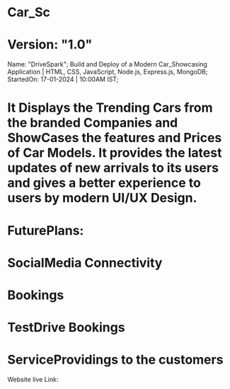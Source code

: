 # Car_Sc
# Version: "1.0"
Name: "DriveSpark";
Build and Deploy of a Modern Car_Showcasing Application | HTML, CSS, JavaScript, Node.js, Express.js, MongoDB;
StartedOn: 17-01-2024 | 10:00AM IST;
# It Displays the Trending Cars from the branded Companies and ShowCases the features and Prices of Car Models. It provides the latest updates of new arrivals to its users and gives a better experience to users by modern UI/UX Design.
# FuturePlans: 
#              SocialMedia Connectivity
#              Bookings
#              TestDrive Bookings  
#              ServiceProvidings to the customers

Website live Link:
